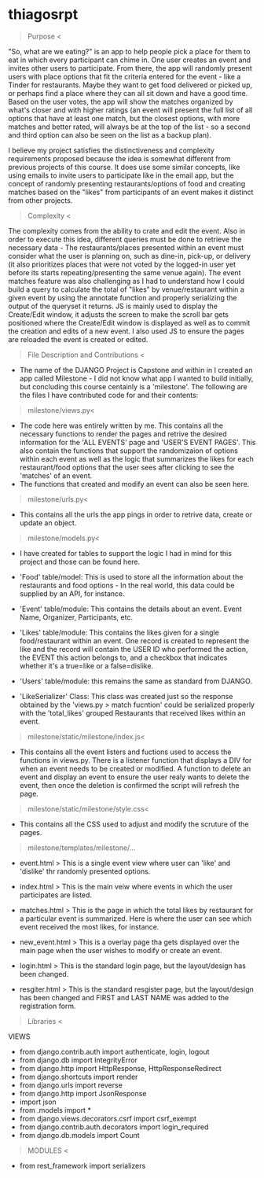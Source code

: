 # thiagosrpt

> Purpose <

"So, what are we eating?" is an app to help people pick a place for them to eat in which every participant can chime in. One user creates an event and invites other users to participate. From there, the app will randomly present users with place options that fit the criteria entered for the event - like a Tinder for restaurants. Maybe they want to get food delivered or picked up, or perhaps find a place where they can all sit down and have a good time. Based on the user votes, the app will show the matches organized by what's closer and with higher ratings (an event will present the full list of all options that have at least one match, but the closest options, with more matches and better rated, will always be at the top of the list - so a second and third option can also be seen on the list as a backup plan).

I believe my project satisfies the distinctiveness and complexity requirements proposed because the idea is somewhat different from previous projects of this course. It does use some similar concepts, like using emails to invite users to participate like in the email app, but the concept of randomly presenting restaurants/options of food and creating matches based on the "likes" from participants of an event makes it distinct from other projects.

> Complexity <

The complexity comes from the ability to crate and edit the event. Also in order to execute this idea, different queries must be done to retrieve the necessary data - The restaurants/places presented within an event must consider what the user is planning on, such as dine-in, pick-up, or delivery (it also prioritizes places that were not voted by the logged-in user yet before its starts repeating/presenting the same venue again). The event matches feature was also challenging as I had to understand how I could build a query to calculate the total of "likes" by venue/restaurant within a given event by using the annotate function and properly serializing the output of the queryset it returns. JS is mainly used to display the Create/Edit window, it adjusts the screen to make the scroll bar gets positioned where the Create/Edit window is displayed as well as to commit the creation and edits of a new event. I also used JS to ensure the pages are reloaded the event is created or edited.

> File Description and Contributions <

- The name of the DJANGO Project is Capstone and within in I created an app called Milestone - I did not know what app I wanted to build initially, but concluding this course centainly is a 'milestone'. The following are the files I have contributed code for and their contents:

>milestone/views.py<
- The code here was entirely written by me. This contains all the necessary functions to render the pages and retrive the desired information for the 'ALL EVENTS' page and 'USER'S EVENT PAGES'. This also contain the functions that support the randomizaion of options within each event as well as the logic that summarizes the likes for each restaurant/food options that the user sees after clicking to see the 'matches' of an event.
- The functions that created and modify an event can also be seen here.

>milestone/urls.py<
- This contains all the urls the app pings in order to retrive data, create or update an object.

>milestone/models.py<
- I have created for tables to support the logic I had in mind for this project and those can be found here.

- 'Food' table/model: This is used to store all the information about the restaurants and food options - In the real world, this data could be supplied by an API, for instance.

- 'Event' table/module: This contains the details about an event. Event Name, Organizer, Participants, etc.

- 'Likes' table/module: This contains the likes given for a single food/restaurant within an event. One record is created to represent the like and the record will contain the USER ID who performed the action, the EVENT this action belongs to, and a checkbox that indicates whether it's a true=like or a false=dislike.

- 'Users' table/module: this remains the same as standard from DJANGO.

- 'LikeSerializer' Class: This class was created just so the response obtained by the 'views.py > match fucntion' could be serialized properly with the 'total_likes' grouped Restaurants that received likes within an event.

>milestone/static/milestone/index.js<
- This contains all the event listers and fuctions used to access the functions in views.py. There is a listener function that displays a DIV for when an event needs to be created or modified. A function to delete an event and display an event to ensure the user realy wants to delete the event, then once the deletion is confirmed the script will refresh the page.

>milestone/static/milestone/style.css<
- This contains all the CSS used to adjust and modify the scruture of the pages.

>milestone/templates/milestone/...

- event.html > This is a single event view where user can 'like' and 'dislike' thr randomly presented options.

- index.html > This is the main veiw where events in which the user participates are listed.

- matches.html > This is the page in which the total likes by restaurant for a particular event is summarized. Here is where the user can see which event received the most likes, for instance.

- new_event.html > This is a overlay page tha gets displayed over the main page when the user wishes to modify or create an event.

- login.html > This is the standard login page, but the layout/design has been changed.

- resgiter.html > This is the standard resgister page, but the layout/design has been changed and FIRST and LAST NAME was added to the registration form.


> Libraries <

VIEWS
- from django.contrib.auth import authenticate, login, logout
- from django.db import IntegrityError
- from django.http import HttpResponse, HttpResponseRedirect
- from django.shortcuts import render
- from django.urls import reverse
- from django.http import JsonResponse
- import json
- from .models import *
- from django.views.decorators.csrf import csrf_exempt
- from django.contrib.auth.decorators import login_required
- from django.db.models import Count

> MODULES <
- from rest_framework import serializers
